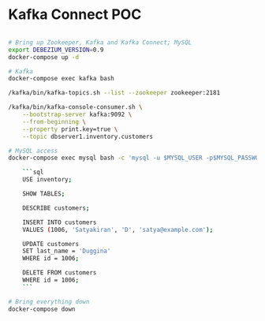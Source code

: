 # Kafka Connect POC

```bash

# Bring up Zookeeper, Kafka and Kafka Connect; MySQL
export DEBEZIUM_VERSION=0.9
docker-compose up -d

# Kafka
docker-compose exec kafka bash

/kafka/bin/kafka-topics.sh --list --zookeeper zookeeper:2181

/kafka/bin/kafka-console-consumer.sh \
    --bootstrap-server kafka:9092 \
    --from-beginning \
    --property print.key=true \
    --topic dbserver1.inventory.customers

# MySQL access
docker-compose exec mysql bash -c 'mysql -u $MYSQL_USER -p$MYSQL_PASSWORD inventory'

    ```sql
    USE inventory;

    SHOW TABLES;

    DESCRIBE customers;

    INSERT INTO customers
    VALUES (1006, 'Satyakiran', 'D', 'satya@example.com');

    UPDATE customers
    SET last_name = 'Duggina'
    WHERE id = 1006;

    DELETE FROM customers
    WHERE id = 1006;
    ```

# Bring everything down
docker-compose down
```
